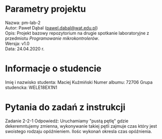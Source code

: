 # Parametry projektu

Nazwa: pm-lab-2  
Autor: Paweł Dąbal (pawel.dabal@wat.edu.pl)  
Opis: Projekt bazowy repozytorium na drugie spotkanie laboratoryjne z przedmiotu _Programowanie mikrokontrolerów_.  
Wersja: v1.0  
Data: 24.04.2020 r.

# Informacje o studencie

Imię i nazwisko studenta: Maciej Kuźmiński
Numer albumu: 72706 
Grupa studencka: WELE18EX1N1

# Pytania do zadań z instrukcji

Zadanie 2-2-1
Odpowiedź: Uruchamiamy "pustą pętlę" gdzie dekeremntujemy zmienna, wykonywanie takiej pętli zajmuje czas który jest swoistego rodzaju opóźnieniem. Ilośc wykonań okresla czas opóźnienia.


